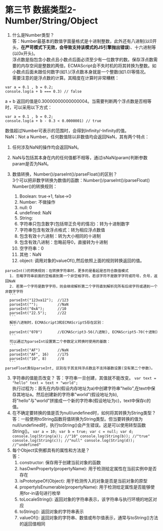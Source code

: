 # 第三节 数据类型2-Number/String/Object
  1. 什么是Number类型？  
   答：Number最基本的数值字面量格式是十进制整数，此外还有八进制(以0开头，__在严苛模式下无效，会导致支持该模式的JS引擎抛出错误__)、十六进制等(以0x开头)。  
   浮点数是指包含小数点且小数点后面必须至少有一位数字的数。保存浮点数需要的内存空间是整数的两倍，ECMAScript会不失时机的将其转换为整数。如小数点后面未跟任何数字(如1.)/浮点数本身就是一个整数(如1.0)等情况。  
   需要注意的是浮点数的计算。其精度在计算时非常糟糕：  
   ```
   var a = 0.1 , b = 0.2;
   console.log(a + b === 0.3) // false
   ```
   a + b 返回的值是0.30000000000000004。当需要判断两个浮点数是否相等时，可以采用以下方式：  
   ```
   var a = 0.1 , b = 0.2;
   console.log(a + b - 0.3 < 0.0000001) // true
   ```     
   数值超过Number可表示的范围时，会得到Infinity/-Infinity的值。  
   NaN：Not a Number。任何数值除以非数值均会返回NaN，其有两个特点：  
   1. 任何涉及NaN的操作均会返回NaN。  
   2. NaN与包括其本身在内的任何值都不相等，通过isNaN(param)判断参数param是否为NaN。  
   
  2. 数值转换，Number()/parseInt()/parseFloat()的区别？  
    3个可以把非数字转换为数值的函数：Number()/parseInt()/parseFloat()  
    Number()的转换规则：  
      1. Boolean: true->1, false->0  
      2. Number: 不做操作  
      3. null: 0
      4. undefined: NaN
      5. String:  
        1. 字符串只包含数字(包括带正负号的情况)：转为十进制数字
        2. 字符串包含有效浮点格式：转为相应浮点数值
        3. 包含有效十六进制：转为大小相同的十进制
        4. 包含有效八进制：忽略前导0，直接转为十进制
        5. 空字符串：0
        6. 其他：NaN
      6. object: 调用对象的valueOf(),然后依照上面的规则转换返回的值。  
   
    parseInt()的转换规则：在转换字符串时，更多的是看起是否符合数值模式
      1. 忽略字符串前面的空格直到第一个非空格字符。若该字符不是数字字符或符号，负号，返回NaN
      2. 若第一个字符是数字字符，则会继续解析第二个字符直到解析完所有后续字符或遇到一个非数字字符
      ```
      parseInt("123va12");  //123
      parseInt("");         //NaN
      parseInt("0xA");      //10
      parseInt("22.5");     //22
      ```
      解析八进制时，ECMAScript3和ECMAScript5存在区别：
      ```
      parseInt("070")       //ECMAScript3-56(八进制), ECMAScript5-70(十进制)
      ```
      可以通过为parseInt设置第二个参数定义转换时使用的基数：
      ```
      parseInt("AF")        //NaN
      parseInt("AF", 16)    //175
      parseInt("10", 8)     //8
      ```
    parseFloat类似parseInt, 区别在于其支持浮点数且不支持基数设置(没有第二个参数)。  
  3. 字符串的值能否改变？
    答：字符串一旦创建，其值就不能改变。
    ```
    var text = "hello"
    text = text + "world";
    ```   
    执行过程为：首先在内存(假设内存地址为a)中创建字符串"hello",在text中保存其地址a。然后创建新的字符串"world"(假设地址为b),将"hello"与"world"拼接成一个新的字符串(假设地址为c)，text中保存c的值。  
  4. 在不确定要转换的值是否为null/undefined时，如何将其转换为String类型？
    答：一般使用toString函数将值转换为String类型。但当要转换的值为null/undefined时，执行toString()会产生错误。这是可以使用转型函数String()。
    ```
    var a = 10;
    var b = true;
    var c = null;
    var d;
    console.log(String(a)); //"10"
    console.log(String(b)); //"true"
    console.log(String(c)); //"null"
    console.log(String(d)); //"undefined"
    ```
  5. 每个Object实例都具有的属性和方法是？  
    答：
      1. constructor: 保存用于创建当前对象的函数
      2. hasOwnProperty(propertyName): 用于检测给定属性在当前实例中是否存在
      3. isPrototypeOf(Object): 用于检测传入的对象是否是当前对象的原型
      4. propertyIsEnumerable(propertyName): 用于检测给定属性是否能够使用for-in语句进行枚举
      5. toLocaleString(): 返回对象的字符串表示，该字符串与执行环境的地区对应
      6. toString(): 返回对象的字符串表示
      7. valueOf(): 返回对象的字符串、数值或布尔值表示，通常与toString()方法的返回值相同